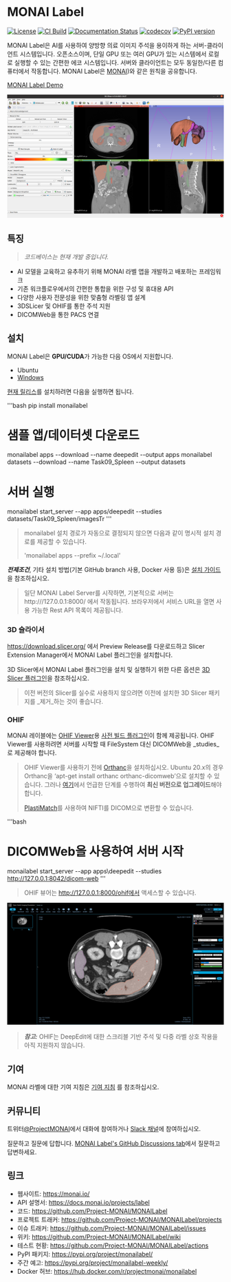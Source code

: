 # MONAI Label

[![License](https://img.shields.io/badge/license-Apache%202.0-green.svg)](https://opensource.org/licenses/Apache-2.0)
[![CI Build](https://github.com/Project-MONAI/MONAILabel/workflows/build/badge.svg?branch=main)](https://github.com/Project-MONAI/MONAILabel/commits/main)
[![Documentation Status](https://readthedocs.org/projects/monailabel/badge/?version=latest)](https://docs.monai.io/projects/label/en/latest/?badge=latest)
[![codecov](https://codecov.io/gh/Project-MONAI/MONAILabel/branch/main/graph/badge.svg)](https://codecov.io/gh/Project-MONAI/MONAILabel)
[![PyPI version](https://badge.fury.io/py/monailabel.svg)](https://badge.fury.io/py/monailabel)

MONAI Label은 AI를 사용하여 양방향 의료 이미지 주석을 용이하게 하는 서버-클라이언트 시스템입니다. 오픈소스이며, 단일 GPU 또는 여러 GPU가 있는 시스템에서 로컬로 실행할 수 있는 간편한 에코 시스템입니다. 서버와 클라이언트는 모두 동일한/다른 컴퓨터에서 작동합니다. MONAI Label은 [MONAI](https://github.com/Project-MONAI))와 같은 원칙을 공유합니다.

[MONAI Label Demo](https://youtu.be/o8HipCgSZIw?t=1319)

![DEMO](https://raw.githubusercontent.com/Project-MONAI/MONAILabel/main/docs/images/demo.png)

## 특징

> _코드베이스는 현재 개발 중입니다._

- AI 모델을 교육하고 유추하기 위해 MONAI 라벨 앱을 개발하고 배포하는 프레임워크
- 기존 워크플로우에서의 간편한 통합을 위한 구성 및 휴대용 API
- 다양한 사용자 전문성을 위한 맞춤형 라벨링 앱 설계
- 3DSLicer 및 OHIF를 통한 주석 지원 
- DICOMWeb을 통한 PACS 연결

## 설치

MONAI Label은 **GPU/CUDA**가 가능한 다음 OS에서 지원합니다.

- Ubuntu
- [Windows](https://docs.monai.io/projects/label/en/latest/installation.html#windows)

[현재 릴리스](https://pypi.org/project/monailabel/)를 설치하려면 다음을 실행하면 됩니다.

'''bash
  pip install monailabel
  
  # 샘플 앱/데이터셋 다운로드
  monailabel apps --download --name deepedit --output apps
  monailabel datasets --download --name Task09_Spleen --output datasets
  
  # 서버 실행
  monailabel start_server --app apps/deepedit --studies datasets/Task09_Spleen/imagesTr
'''

> monailabel 설치 경로가 자동으로 결정되지 않으면 다음과 같이 명시적 설치 경로를 제공할 수 있습니다. 
> 
> 'monailabel apps --prefix ~/.local'

**_전제조건_**, 기타 설치 방법(기본 GitHub branch 사용, Docker 사용 등)은 [설치 가이드](https://docs.monai.io/projects/label/en/latest/installation.html)을 참조하십시오.

> 일단 MONAI Label Server를 시작하면, 기본적으로 서버는 http:///127.0.0.1:8000/ 에서 작동됩니다. 브라우저에서 서비스 URL을 열면 사용 가능한 Rest API 목록이 제공됩니다.

### 3D 슬라이서

https://download.slicer.org/ 에서 Preview Release를 다운로드하고 Slicer Extension Manager에서 MONAI Label 플러그인을 설치합니다.

3D Slicer에서 MONAI Label 플러그인을 설치 및 실행하기 위한 다른 옵션은 [3D Slicer 플러그인](플러그인/슬라이서)을 참조하십시오.
> 이전 버전의 Slicer를 실수로 사용하지 않으려면 이전에 설치한 3D Slicer 패키지를 _제거_하는 것이 좋습니다.

### OHIF

MONAI 레이블에는 [OHIF Viewer](https://github.com/OHIF/Viewers)용 [사전 빌드 플러그인](plugins/ohif)이 함께 제공됩니다.  OHIF Viewer를 사용하려면 서버를 시작할 때 FileSystem 대신 DICOMWeb을 _studies_로 제공해야 합니다.
> OHIF Viewer를 사용하기 전에 [Orthanc](https://www.orthanc-server.com/download.php)을 설치하십시오. Ubuntu 20.x의 경우 Orthanc을 ‘apt-get install orthanc orthanc-dicomweb’으로 설치할 수 있습니다. 그러나 [여기](https://book.orthanc-server.com/users/debian-packages.html#replacing-the-package-from-the-service-by-the-lsb-binaries)에서 언급한 단계를 수행하여 **최신 버전으로 업그레이드**해야 합니다.
>
> [PlastiMatch](https://plastimatch.org/plastimatch.html#plastimatch-convert)를 사용하여 NIFTI를 DICOM으로 변환할 수 있습니다.

'''bash
  # DICOMWeb을 사용하여 서버 시작
  monailabel start_server --app apps\deepedit --studies http://127.0.0.1:8042/dicom-web
'''
> OHIF 뷰어는 http://127.0.0.1:8000/ohif에서 액세스할 수 있습니다.

![OHIF](https://raw.githubusercontent.com/Project-MONAI/MONAILabel/main/docs/images/ohif.png)

> **_참고:_** OHIF는 DeepEdit에 대한 스크리블 기반 주석 및 다중 라벨 상호 작용을 아직 지원하지 않습니다.

## 기여

MONAI 라벨에 대한 기여 지침은 [기여 지침](CONTRIBUTING.md) 를 참조하십시오.

## 커뮤니티
트위터[@ProjectMONAI](https://twitter.com/ProjectMONAI)에서 대화에 참여하거나 [Slack 채널](https://forms.gle/QTxJq3hFictp31UM9)에 참여하십시오.

질문하고 질문에 답합니다.
[MONAI Label's GitHub Discussions tab](https://github.com/Project-MONAI/MONAILabel/discussions)에서 질문하고 답변하세요.

## 링크

- 웹사이트: https://monai.io/
- API 설명서: https://docs.monai.io/projects/label
- 코드: https://github.com/Project-MONAI/MONAILabel
- 프로젝트 트래커: https://github.com/Project-MONAI/MONAILabel/projects
- 이슈 트래커: https://github.com/Project-MONAI/MONAILabel/issues
- 위키: https://github.com/Project-MONAI/MONAILabel/wiki
- 테스트 현황: https://github.com/Project-MONAI/MONAILabel/actions
- PyPI 패키지: https://pypi.org/project/monailabel/
- 주간 예고: https://pypi.org/project/monailabel-weekly/
- Docker 허브: https://hub.docker.com/r/projectmonai/monailabel
